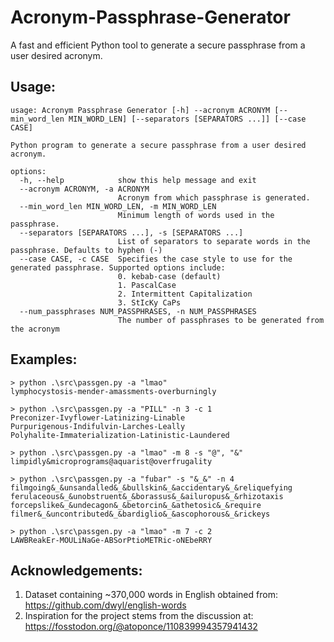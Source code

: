 # Acronym-Passphrase-Generator
A fast and efficient Python tool to generate a secure passphrase from a user desired acronym.

## Usage:
```
usage: Acronym Passphrase Generator [-h] --acronym ACRONYM [--min_word_len MIN_WORD_LEN] [--separators [SEPARATORS ...]] [--case CASE]

Python program to generate a secure passphrase from a user desired acronym.

options:
  -h, --help            show this help message and exit
  --acronym ACRONYM, -a ACRONYM
                        Acronym from which passphrase is generated.
  --min_word_len MIN_WORD_LEN, -m MIN_WORD_LEN
                        Minimum length of words used in the passphrase.
  --separators [SEPARATORS ...], -s [SEPARATORS ...]
                        List of separators to separate words in the passphrase. Defaults to hyphen (-)
  --case CASE, -c CASE  Specifies the case style to use for the generated passphrase. Supported options include: 
                        0. kebab-case (default) 
                        1. PascalCase 
                        2. Intermittent Capitalization 
                        3. StIcKy CaPs
  --num_passphrases NUM_PASSPHRASES, -n NUM_PASSPHRASES
                        The number of passphrases to be generated from the acronym
```

## Examples:
```
> python .\src\passgen.py -a "lmao"
lymphocystosis-mender-amassments-overburningly

> python .\src\passgen.py -a "PILL" -n 3 -c 1
Preconizer-Ivyflower-Latinizing-Linable
Purpurigenous-Indifulvin-Larches-Leally
Polyhalite-Immaterialization-Latinistic-Laundered

> python .\src\passgen.py -a "lmao" -m 8 -s "@", "&"
limpidly&microprograms@aquarist@overfrugality

> python .\src\passgen.py -a "fubar" -s "&_&" -n 4
filmgoing&_&unsandalled&_&bullskin&_&accidentary&_&reliquefying
ferulaceous&_&unobstruent&_&borassus&_&ailuropus&_&rhizotaxis
forcepslike&_&undecagon&_&betorcin&_&athetosic&_&require
filmer&_&uncontributed&_&bardiglio&_&ascophorous&_&rickeys

> python .\src\passgen.py -a "lmao" -m 7 -c 2
LAWBReakEr-MOULiNaGe-ABSorPtioMETRic-oNEbeRRY
```

## Acknowledgements:
1. Dataset containing ~370,000 words in English obtained from: https://github.com/dwyl/english-words
2. Inspiration for the project stems from the discussion at: https://fosstodon.org/@atoponce/110839994357941432
